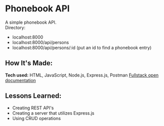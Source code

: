 # Phonebook API
A simple phonebook API.  
Directory:
- localhost:8000
- localhost:8000/api/persons
- localhost:8000/api/persons/:id (put an id to find a phonebook entry)

## How It's Made:

**Tech used:** HTML, JavaScript, Node.js, Express.js, Postman
[Fullstack open documentation](https://fullstackopen.com/en/part3/node_js_and_express#web-and-express)

## Lessons Learned:

- Creating REST API's
- Creating a server that utilizes Express.js
- Using CRUD operations

